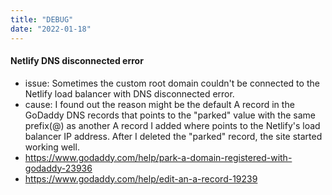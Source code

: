 ```yaml
---
title: "DEBUG"
date: "2022-01-18"
---
```


#### Netlify DNS disconnected error
- issue: Sometimes the custom root domain couldn't be connected to the Netlify load balancer with DNS disconnected error. 
- cause: I found out the reason might be the default A record in the GoDaddy DNS records that points to the "parked" value with the same prefix(@) as another A record I added where points to the Netlify's load balancer IP address. After I deleted the "parked" record, the site started working well.
- https://www.godaddy.com/help/park-a-domain-registered-with-godaddy-23936
- https://www.godaddy.com/help/edit-an-a-record-19239